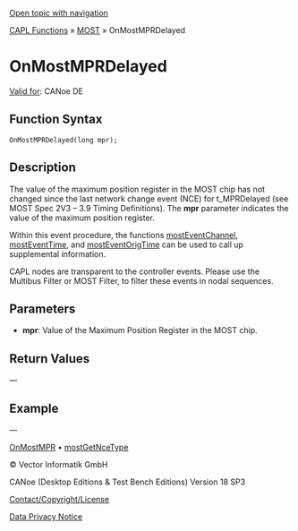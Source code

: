 [Open topic with navigation](../../../../../CANoeDEFamily.htm#Topics/CAPLFunctions/MOST/EventProcedures/CAPLfunctionOnMOSTMPRDelayed.md)

[CAPL Functions](../../CAPLfunctions.md) » [MOST](../CAPLfunctionsMOSTOverview.md) » OnMostMPRDelayed

# OnMostMPRDelayed

[Valid for](../../../Shared/FeatureAvailability.md): CANoe DE

## Function Syntax

```plaintext
OnMostMPRDelayed(long mpr);
```

## Description

The value of the maximum position register in the MOST chip has not changed since the last network change event (NCE) for t_MPRDelayed (see MOST Spec 2V3 – 3.9 Timing Definitions). The **mpr** parameter indicates the value of the maximum position register.

Within this event procedure, the functions [mostEventChannel](../Functions/CAPLfunctionMOSTEvent.md), [mostEventTime](../Functions/CAPLfunctionMOSTEvent.md), and [mostEventOrigTime](../Functions/CAPLfunctionMOSTEvent.md) can be used to call up supplemental information.

CAPL nodes are transparent to the controller events. Please use the Multibus Filter or MOST Filter, to filter these events in nodal sequences.

## Parameters

- **mpr**: Value of the Maximum Position Register in the MOST chip.

## Return Values

—

## Example

—

[OnMostMPR](CAPLfunctionOnMOSTMPR.md) • [mostGetNceType](../Functions/CAPLfunctionMOSTGetNCEType.md)

© Vector Informatik GmbH

CANoe (Desktop Editions & Test Bench Editions) Version 18 SP3

[Contact/Copyright/License](../../../Shared/ContactCopyrightLicense.md)

[Data Privacy Notice](https://www.vector.com/int/en/company/get-info/privacy-policy/)
